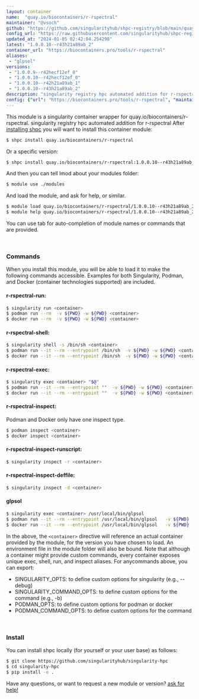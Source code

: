 ```yaml
---
layout: container
name:  "quay.io/biocontainers/r-rspectral"
maintainer: "@vsoch"
github: "https://github.com/singularityhub/shpc-registry/blob/main/quay.io/biocontainers/r-rspectral/container.yaml"
config_url: "https://raw.githubusercontent.com/singularityhub/shpc-registry/main/quay.io/biocontainers/r-rspectral/container.yaml"
updated_at: "2024-01-05 02:42:04.254298"
latest: "1.0.0.10--r43h21a89ab_2"
container_url: "https://biocontainers.pro/tools/r-rspectral"
aliases:
 - "glpsol"
versions:
 - "1.0.0.9--r42hecf12ef_0"
 - "1.0.0.10--r42hecf12ef_0"
 - "1.0.0.10--r42h21a89ab_1"
 - "1.0.0.10--r43h21a89ab_2"
description: "singularity registry hpc automated addition for r-rspectral"
config: {"url": "https://biocontainers.pro/tools/r-rspectral", "maintainer": "@vsoch", "description": "singularity registry hpc automated addition for r-rspectral", "latest": {"1.0.0.10--r43h21a89ab_2": "sha256:a322994baf921f4c26bd2932350f548cf1c83326c8c5d53ea4e3df6d38413a23"}, "tags": {"1.0.0.9--r42hecf12ef_0": "sha256:51bcbb0ef8be98a4d7e7cf66c01748023d15960eb8e2cf1e56f85cd215dfb38c", "1.0.0.10--r42hecf12ef_0": "sha256:81c0e7f0ff02c61e0a7c02b5da1aae3780ae1ce8e01fa6edd13c66f05bf34767", "1.0.0.10--r42h21a89ab_1": "sha256:7dcddd2c7c2efa6b720170755464c06e2176721831da98a022ca242c444a34e0", "1.0.0.10--r43h21a89ab_2": "sha256:a322994baf921f4c26bd2932350f548cf1c83326c8c5d53ea4e3df6d38413a23"}, "docker": "quay.io/biocontainers/r-rspectral", "aliases": {"glpsol": "/usr/local/bin/glpsol"}}
---
```


This module is a singularity container wrapper for quay.io/biocontainers/r-rspectral.
singularity registry hpc automated addition for r-rspectral
After [installing shpc](#install) you will want to install this container module:


```bash
$ shpc install quay.io/biocontainers/r-rspectral
```

Or a specific version:

```bash
$ shpc install quay.io/biocontainers/r-rspectral:1.0.0.10--r43h21a89ab_2
```

And then you can tell lmod about your modules folder:

```bash
$ module use ./modules
```

And load the module, and ask for help, or similar.

```bash
$ module load quay.io/biocontainers/r-rspectral/1.0.0.10--r43h21a89ab_2
$ module help quay.io/biocontainers/r-rspectral/1.0.0.10--r43h21a89ab_2
```

You can use tab for auto-completion of module names or commands that are provided.

<br>

### Commands

When you install this module, you will be able to load it to make the following commands accessible.
Examples for both Singularity, Podman, and Docker (container technologies supported) are included.

#### r-rspectral-run:

```bash
$ singularity run <container>
$ podman run --rm  -v ${PWD} -w ${PWD} <container>
$ docker run --rm  -v ${PWD} -w ${PWD} <container>
```

#### r-rspectral-shell:

```bash
$ singularity shell -s /bin/sh <container>
$ podman run --it --rm --entrypoint /bin/sh  -v ${PWD} -w ${PWD} <container>
$ docker run --it --rm --entrypoint /bin/sh  -v ${PWD} -w ${PWD} <container>
```

#### r-rspectral-exec:

```bash
$ singularity exec <container> "$@"
$ podman run --it --rm --entrypoint ""  -v ${PWD} -w ${PWD} <container> "$@"
$ docker run --it --rm --entrypoint ""  -v ${PWD} -w ${PWD} <container> "$@"
```

#### r-rspectral-inspect:

Podman and Docker only have one inspect type.

```bash
$ podman inspect <container>
$ docker inspect <container>
```

#### r-rspectral-inspect-runscript:

```bash
$ singularity inspect -r <container>
```

#### r-rspectral-inspect-deffile:

```bash
$ singularity inspect -d <container>
```


#### glpsol

```bash
$ singularity exec <container> /usr/local/bin/glpsol
$ podman run --it --rm --entrypoint /usr/local/bin/glpsol   -v ${PWD} -w ${PWD} <container> -c " $@"
$ docker run --it --rm --entrypoint /usr/local/bin/glpsol   -v ${PWD} -w ${PWD} <container> -c " $@"
```



In the above, the `<container>` directive will reference an actual container provided
by the module, for the version you have chosen to load. An environment file in the
module folder will also be bound. Note that although a container
might provide custom commands, every container exposes unique exec, shell, run, and
inspect aliases. For anycommands above, you can export:

 - SINGULARITY_OPTS: to define custom options for singularity (e.g., --debug)
 - SINGULARITY_COMMAND_OPTS: to define custom options for the command (e.g., -b)
 - PODMAN_OPTS: to define custom options for podman or docker
 - PODMAN_COMMAND_OPTS: to define custom options for the command

<br>

### Install

You can install shpc locally (for yourself or your user base) as follows:

```bash
$ git clone https://github.com/singularityhub/singularity-hpc
$ cd singularity-hpc
$ pip install -e .
```

Have any questions, or want to request a new module or version? [ask for help!](https://github.com/singularityhub/singularity-hpc/issues)